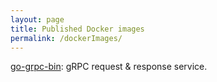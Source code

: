 ```yaml
---
layout: page
title: Published Docker images
permalink: /dockerImages/
---
```


[go-grpc-bin](https://hub.docker.com/r/tiagoharris/go-grpc-bin): gRPC request & response service.

